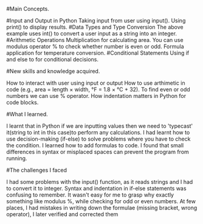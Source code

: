 #Main Concepts.

#Input and Output in Python
Taking input from user using input().
Using print() to display results.
#Data Types and Type Conversion
The above example uses int() to convert a user input as a string into an integer.
#Arithmetic Operations
Multiplication for calculating area.
You can use modulus operator % to check whether number is even or odd.
Formula application for temperature conversion.
#Conditional Statements
Using if and else to for conditional decisions.

#New skills and knowledge acquired.

How to interact with user using input or output
How to use arthimetic in code (e.g., area = length × width, °F = 1.8 × °C + 32).
To find even or odd numbers we can use % operator.
How indentation matters in Python for code blocks.

#What I learned.

I learnt that in Python if we are inputting values then we need to 'typecast' it(string to int in this case)to perform any calculations.
I had learnt how to use decision-making (if-else) to solve problems where you have to check the condition.
I learned how to add formulas to code.
I found that small differences in syntax or misplaced spaces can prevent the program from running.

#The challenges I faced

I had some problems with the input() function, as it reads strings and I had to convert it to integer.
Syntax and indentation in if-else statements was confusing to remember.
It wasn't easy for me to grasp why exactly something like modulus %, while checking for odd or even numbers.
At few places, I had mistakes in writing down the formulae (missing bracket, wrong operator), I later verified and corrected them